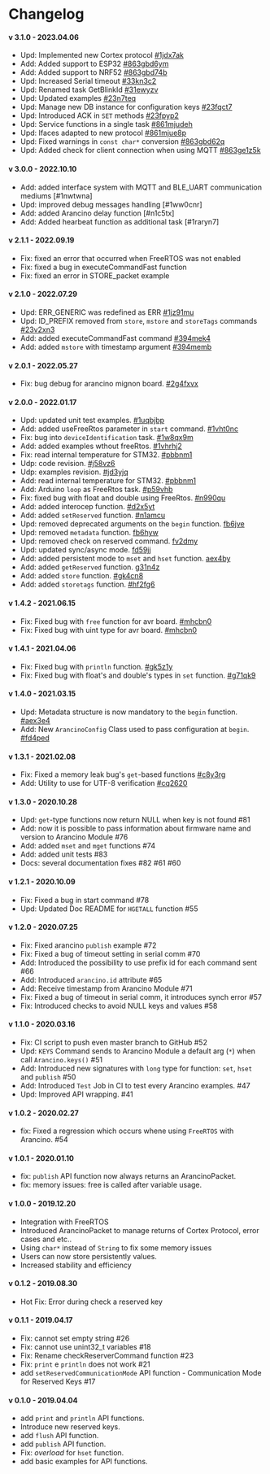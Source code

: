 # Changelog

#### v 3.1.0 - 2023.04.06
* Upd: Implemented new Cortex protocol [#1jdx7ak](https://app.clickup.com/t/1jdx7ak)
* Add: Added support to ESP32 [#863gbd6ym](https://app.clickup.com/t/863gbd6ym)
* Add: Added support to NRF52 [#863gbd74b](https://app.clickup.com/t/863gbd74b)
* Upd: Increased Serial timeout [#33kn3c2](https://app.clickup.com/t/33kn3c2)
* Upd: Renamed task GetBlinkId [#31ewyzv](https://app.clickup.com/t/31ewyzv)
* Upd: Updated examples [#23n7teq](https://app.clickup.com/t/23n7teq)
* Upd: Manage new DB instance for configuration keys [#23fqct7](https://app.clickup.com/t/23fqct7)
* Upd: Introduced ACK in `SET` methods [#23fpyp2](https://app.clickup.com/t/23fpyp2)
* Upd: Service functions in a single task [#861mjudeh](https://app.clickup.com/t/861mjudeh)
* Upd: Ifaces adapted to new protocol [#861mjue8p](https://app.clickup.com/t/861mjue8p)
* Upd: Fixed warnings in `const char*` conversion [#863gbd62q](https://app.clickup.com/t/863gbd62q)
* Upd: Added check for client connection when using MQTT [#863ge1z5k](https://app.clickup.com/t/863ge1z5k)

#### v 3.0.0 - 2022.10.10
* Add: added interface system with MQTT and BLE_UART communication mediums [#1nwtwna]
* Upd: improved debug messages handling [#1ww0cnr]
* Add: added Arancino delay function [#n1c5tx]
* Add: Added hearbeat function as additional task [#1raryn7]

#### v 2.1.1 - 2022.09.19
* Fix: fixed an error that occurred when FreeRTOS was not enabled
* Fix: fixed a bug in executeCommandFast function
* Fix: fixed an error in STORE_packet example

#### v 2.1.0 - 2022.07.29
* Upd: ERR_GENERIC was redefined as ERR [#1jz91mu](https://app.clickup.com/t/1jz91mu)
* Upd: ID_PREFIX removed from `store`, `mstore` and `storeTags` commands [#23v2xn3](https://app.clickup.com/t/23v2xn3)
* Add: added executeCommandFast command [#394mek4](https://app.clickup.com/t/394mek4)
* Add: added `mstore` with timestamp argument [#394memb](https://app.clickup.com/t/394memb)

#### v 2.0.1 - 2022.05.27
* Fix: bug debug for arancino mignon board. [#2g4fxvx](https://app.clickup.com/t/2g4fxvx)

#### v 2.0.0 - 2022.01.17
* Upd: updated unit test examples. [#1uqbjbp](https://app.clickup.com/t/1uqbjbp)
* Add: added useFreeRtos parameter in `start` command. [#1vht0nc](https://app.clickup.com/t/1vht0nc)
* Fix: bug into `deviceIdentification` task. [#1w8qx9m](https://app.clickup.com/t/1w8qx9m)
* Add: added examples wthout freeRtos. [#1vhrhj2](https://app.clickup.com/t/1vhrhj2)
* Fix: read internal temperature for STM32. [#pbbnm1](https://app.clickup.com/t/pbbnm1)
* Udp: code revision. [#j58vz6](https://app.clickup.com/t/j58vz6)
* Udp: examples revision. [#jd3yjq](https://app.clickup.com/t/jd3yjq)
* Add: read internal temperature for STM32. [#pbbnm1](https://app.clickup.com/t/pbbnm1)
* Add: Arduino `loop` as FreeRtos task. [#p59vhb](https://app.clickup.com/t/p59vhb)
* Fix: fixed bug with float and double using FreeRtos. [#n990qu](https://app.clickup.com/t/n990qu)
* Add: added interocep function. [#d2x5yt](https://app.clickup.com/t/d2x5yt)
* Add: added `setReserved` function. [#n1amcu](https://app.clickup.com/t/n1amcu)
* Upd: removed deprecated arguments on the `begin` function. [fb6jve](https://app.clickup.com/t/fb6jve)
* Upd: removed `metadata` function. [fb6hyw](https://app.clickup.com/t/fb6hyw)
* Upd: removed check on reserved command. [fv2dmy](https://app.clickup.com/t/fv2dmy)
* Upd: updated sync/async mode. [fd59jj](https://app.clickup.com/t/fd59jj)
* Add: added persistent mode to `mset` and `hset` function. [aex4by](https://app.clickup.com/t/aex4by)
* Add: added `getReserved` function. [g31n4z](https://app.clickup.com/t/g31n4z)
* Add: added `store` function. [#gk4cn8](https://app.clickup.com/t/gk4cn8)
* Add: added `storetags` function. [#hf2fg6](https://app.clickup.com/t/hf2fg6)

#### v 1.4.2 - 2021.06.15
* Fix: Fixed bug with `free` function for avr board. [#mhcbn0](https://app.clickup.com/t/mhcbn0)
* Fix: Fixed bug with uint type for avr board. [#mhcbn0](https://app.clickup.com/t/mhcbn0)

#### v 1.4.1 - 2021.04.06
* Fix: Fixed bug with `println` function. [#gk5z1y](https://app.clickup.com/t/gk5z1y)
* Fix: Fixed bug with float's and double's types in `set` function. [#g71qk9](https://app.clickup.com/t/g71qk9)

#### v 1.4.0 - 2021.03.15
* Upd: Metadata structure is now mandatory to the `begin` function. [#aex3e4](https://app.clickup.com/t/aex3e4)
* Add: New `ArancinoConfig` Class used to pass configuration at `begin`. [#fd4ped](https://app.clickup.com/t/fd4ped)

#### v 1.3.1 - 2021.02.08
* Fix: Fixed a memory leak bug's `get`-based functions [#c8y3rg](https://app.clickup.com/t/c8y3rg)
* Add: Utility to use for UTF-8 verification [#cq2620](https://app.clickup.com/t/cq2620)

#### v 1.3.0 - 2020.10.28
* Upd: `get`-type functions now return NULL when key is not found #81
* Add: now it is possible to pass information about firmware name and version to Arancino Module #76
* Add: added `mset` and `mget` functions #74
* Add: added unit tests #83
* Docs: several documentation fixes #82 #61 #60

#### v 1.2.1 - 2020.10.09
* Fix: Fixed a bug in start command #78
* Upd: Updated Doc README for `HGETALL` function #55

#### v 1.2.0 - 2020.07.25
* Fix: Fixed arancino `publish` example  #72
* Fix: Fixed a bug of timeout setting in serial comm  #70
* Add: Introduced the possibility to use prefix id for each command sent #66
* Add: Introduced `arancino.id` attribute #65
* Add: Receive timestamp from Arancino Module #71
* Fix: Fixed a bug of timeout in serial comm, it introduces synch error #57
* Fix: Introduced checks to avoid NULL keys and values #58

#### v 1.1.0 - 2020.03.16
* Fix: CI script to push even master branch to GitHub #52
* Upd: `KEYS` Command sends to Arancino Module a default arg (`*`) when call `Arancino.keys()` #51
* Add: Introduced new signatures with `long` type for function: `set`, `hset` and `publish` #50
* Add: Introduced `Test` Job in CI to test every Arancino examples. #47
* Upd: Improved API wrapping. #41

#### v 1.0.2 - 2020.02.27
* fix: Fixed a regression which occurs whene using `FreeRTOS` with Arancino. #54

#### v 1.0.1 - 2020.01.10
* fix: `publish` API function now always returns an ArancinoPacket.
* fix: memory issues: free is called after variable usage.

#### v 1.0.0 - 2019.12.20
* Integration with FreeRTOS
* Introduced ArancinoPacket to manage returns of Cortex Protocol, error cases and etc..
* Using `char*` instead of `String` to fix some memory issues
* Users can now store persistently values.
* Increased stability and efficiency

#### v 0.1.2 - 2019.08.30
* Hot Fix: Error during check a reserved key

#### v 0.1.1 - 2019.04.17
* Fix: cannot set empty string #26
* Fix: cannot use unint32_t variables #18
* Fix: Rename checkReserverCommand function  #23
* Fix: `print` e `println` does not work #21
* add `setReservedCommunicationMode` API function - Communication Mode for Reserved Keys #17

#### v 0.1.0 - 2019.04.04
* add `print` and `println` API functions.
* Introduce new reserved keys.
* add `flush` API function.
* add `publish` API function.
* Fix: _overload_ for `hset` function.
* add basic examples for API functions.
